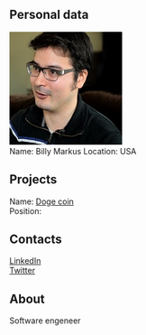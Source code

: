 ## Personal data
![Billy Markus photo](../people/photo/billy_markus.jpg)  
Name:  Billy Markus
Location: USA
## Projects 
Name: [Doge coin](../projects/doge_coin.md)  
Position: 
## Contacts
[LinkedIn](https://www.linkedin.com/in/billy-markus-9306b4143/)   
[Twitter](https://twitter.com/billym2k)  
## About
Software engeneer  